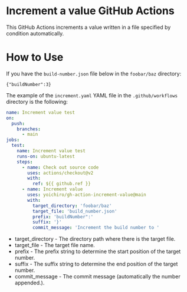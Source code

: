 # Increment a value GitHub Actions

This GitHub Actions increments a value written in a file specified by condition automatically.

# How to Use

If you have the `build-number.json` file below in the `foobar/baz` directory:

```text
{"buildNumber":3}
```

The example of the `increment.yaml` YAML file in the `.github/workflows` directory is the following:

```yaml
name: Increment value test
on:
  push:
    branches:
      - main
jobs:
  test:
    name: Increment value test
    runs-on: ubuntu-latest
    steps:
      - name: Check out source code
        uses: actions/checkout@v2
        with:
          ref: ${{ github.ref }}
      - name: Increment value
        uses: yoichiro/gh-action-increment-value@main
        with:
          target_directory: 'foobar/baz'
          target_file: 'build_number.json'
          prefix: 'buildNumber":'
          suffix: '}'
          commit_message: 'Increment the build number to '
```

* target_directory - The directory path where there is the target file.
* target_file - The target file name.
* prefix - The prefix string to determine the start position of the target number.
* suffix - The suffix string to determine the end position of the target number.
* commit_message - The commit message (automatically the number appended.).
